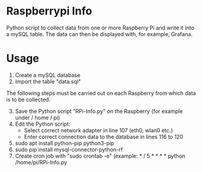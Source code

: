 # Raspberrypi Info
Python script to collect data from one or more Raspberry Pi and write it into a mySQL table. The data can then be displayed with, for example, Grafana.

# Usage
1. Create a mySQL database
2. Import the table "data.sql"

The following steps must be carried out on each Raspberry from which data is to be collected.

3. Save the Python script "RPi-Info.py" on the Raspberry (for example under / home / pi)
4. Edit the Python script:
    - Select correct network adapter in line 107 (eth0, wlan0 etc.)
    - Enter correct connection data to the database in lines 116 to 120
5. sudo apt install python-pip python3-pip
6. sudo pip install mysql-connector-python-rf
7. Create cron job with "sudo crontab -e"
    (example: * / 5 * * * * python /home/pi/RPi-Info.py
